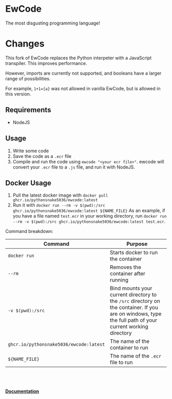 # EwCode
The most disgusting programming language!

# Changes
This fork of EwCode replaces the Python interpeter with a JavaScript transpiler. This improves performance.

However, imports are currently not supported, and booleans have a larger range of possibilities.

For example, `1+1={a}` was not allowed in vanilla EwCode, but is allowed in this version.

## Requirements
- NodeJS

## Usage
1. Write some code
2. Save the code as a `.ecr` file
3. Compile and run the code using `ewcode "<your ecr file>"`. ewcode will convert your `.ecr` file to a `.js` file, and run it with NodeJS.

## Docker Usage
1. Pull the latest docker image with `docker pull ghcr.io/pythonsnake5036/ewcode:latest`
2. Run it with `docker run --rm -v $(pwd):/src ghcr.io/pythonsnake5036/ewcode:latest ${NAME_FILE}`
As an example, if you have a file named `test.ecr` in your working directory, run `docker run --rm -v $(pwd):/src ghcr.io/pythonsnake5036/ewcode:latest test.ecr`.

Command breakdown:

|   Command   |   Purpose   |
| ----------- | ----------- |
| `docker run`| Starts docker to run the container |
|    `--rm`   | Removes the container after running |
| `-v $(pwd):/src`| Bind mounts your current directory to the `/src` directory on the container. If you are on windows, type the full path of your current working directory |
| `ghcr.io/pythonsnake5036/ewcode:latest` | The name of the container to run |
| `${NAME_FILE}` | The name of the `.ecr` file to run |

<br /><br /><br />
**[Documentation](https://github.com/EnderixMC/EwCode/wiki)**
